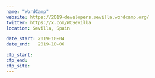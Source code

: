 ```yaml
---
name: "WordCamp"
website: https://2019-developers.sevilla.wordcamp.org/
twitter: https://x.com/WCSevilla
location: Sevilla, Spain

date_start: 2019-10-04
date_end:   2019-10-06

cfp_start: 
cfp_end:   
cfp_site: 
---
```

